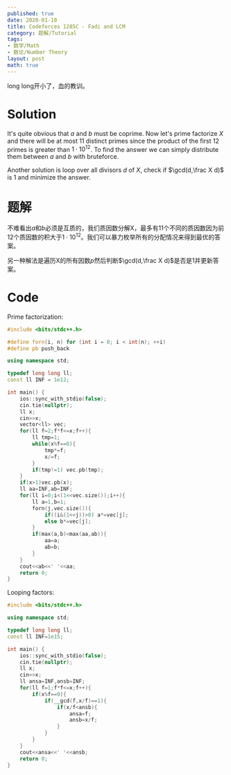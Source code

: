 ```yaml
---
published: true
date: 2020-01-10
title: Codeforces 1285C - Fadi and LCM
category: 题解/Tutorial
tags: 
- 数学/Math
- 数论/Number Theory
layout: post
math: true
---
```

long long开小了，血的教训。
<!--more-->
# Solution

It's quite obvious that $a$ and $b$ must be coprime. Now let's prime factorize $X$ and there will be at most 11 distinct primes since the product of the first 12 primes is greater than $1\cdot 10^{12}$. To find the answer we can simply distribute them between $a$ and $b$ with bruteforce.

Another solution is loop over all divisors $d$ of $X$, check if $\gcd(d,\frac X d)$ is 1 and minimize the answer.

# 题解

不难看出$a$和$b$必须是互质的，我们质因数分解X，最多有11个不同的质因数因为前12个质因数的积大于$1\cdot 10^{12}$。我们可以暴力枚举所有的分配情况来得到最优的答案。

另一种解法是遍历X的所有因数$p$然后判断$\gcd(d,\frac X d)$是否是1并更新答案。

# Code

Prime factorization:
```cpp
#include <bits/stdc++.h>

#define forn(i, n) for (int i = 0; i < int(n); ++i)
#define pb push_back

using namespace std;

typedef long long ll;
const ll INF = 1e12;

int main() {
    ios::sync_with_stdio(false);
    cin.tie(nullptr);
	ll x;
    cin>>x;
    vector<ll> vec;
    for(ll f=2;f*f<=x;f++){
        ll tmp=1;
        while(x%f==0){
            tmp*=f;
            x/=f;
        }
        if(tmp!=1) vec.pb(tmp);
    }
    if(x>1)vec.pb(x);
    ll aa=INF,ab=INF;
    for(ll i=0;i<(1<<vec.size());i++){
        ll a=1,b=1;
        forn(j,vec.size()){
            if((i&(1<<j))>0) a*=vec[j];
            else b*=vec[j];
        }
        if(max(a,b)<max(aa,ab)){
            aa=a;
            ab=b;
        }
    }
    cout<<ab<<' '<<aa;
    return 0;
}
```

Looping factors:

```cpp
#include <bits/stdc++.h>

using namespace std;

typedef long long ll;
const ll INF=1e15;

int main() {
    ios::sync_with_stdio(false);
    cin.tie(nullptr);
	ll x;
    cin>>x;
    ll ansa=INF,ansb=INF;
    for(ll f=1;f*f<=x;f++){
        if(x%f==0){
            if(__gcd(f,x/f)==1){
                if(x/f<ansb){
                    ansa=f;
                    ansb=x/f;
                }
            }
        }
    }
    cout<<ansa<<' '<<ansb;
    return 0;
}
```